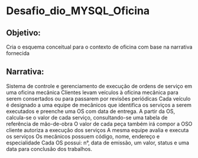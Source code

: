 # Desafio_dio_MYSQL_Oficina

##  Objetivo:
Cria o esquema conceitual para o contexto de oficina com base na narrativa fornecida

## Narrativa:
Sistema de controle e gerenciamento de execução de ordens de serviço em uma oficina mecânica
Clientes levam veículos à oficina mecânica para serem consertados ou para passarem por revisões  periódicas
Cada veículo é designado a uma equipe de mecânicos que identifica os serviços a serem executados e preenche uma OS com data de entrega.
A partir da OS, calcula-se o valor de cada serviço, consultando-se uma tabela de referência de mão-de-obra
O valor de cada peça também irá compor a OSO cliente autoriza a execução dos serviços
A mesma equipe avalia e executa os serviços
Os mecânicos possuem código, nome, endereço e especialidade
Cada OS possui: n°, data de emissão, um valor, status e uma data para conclusão dos trabalhos.

